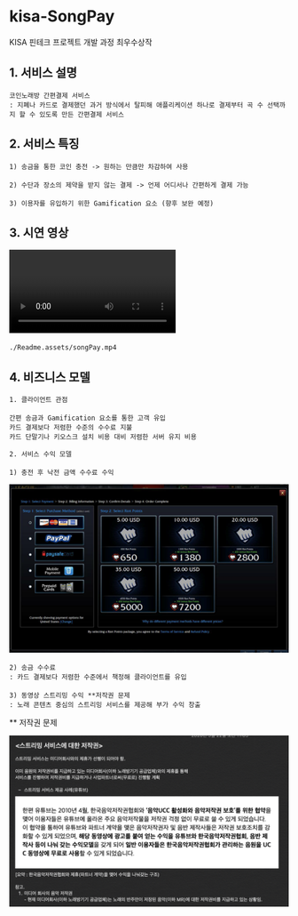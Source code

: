 # kisa-SongPay
KISA 핀테크 프로젝트 개발 과정 최우수상작



## 1. 서비스 설명

```
코인노래방 간편결제 서비스
: 지폐나 카드로 결제했던 과거 방식에서 탈피해 애플리케이션 하나로 결제부터 곡 수 선택까지 할 수 있도록 만든 간편결제 서비스
```



## 2. 서비스 특징

```
1) 송금을 통한 코인 충전 -> 원하는 만큼만 차감하여 사용

2) 수단과 장소의 제약을 받지 않는 결제 -> 언제 어디서나 간편하게 결제 가능

3) 이용자를 유입하기 위한 Gamification 요소 (향후 보완 예정)
```



## 3. 시연 영상

<video src="README.assets/songPay.mp4"></video>

```
./Readme.assets/songPay.mp4
```



## 4. 비즈니스 모델

```
1. 클라이언트 관점

간편 송금과 Gamification 요소를 통한 고객 유입
카드 결제보다 저렴한 수준의 수수료 지불
카드 단말기나 키오스크 설치 비용 대비 저렴한 서버 유지 비용
```

```
2. 서비스 수익 모델

1) 충전 후 낙전 금액 수수료 수익
```

![image-20200526170053573](README.assets/image-20200526170053573.png)

```
2) 송금 수수료 
: 카드 결제보다 저렴한 수준에서 책정해 클라이언트를 유입

3) 동영상 스트리밍 수익 **저작권 문제
: 노래 콘텐츠 중심의 스트리밍 서비스를 제공해 부가 수익 창출
```

** 저작권 문제

![image](README.assets/image-0480169.png)



